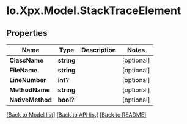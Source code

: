 # Io.Xpx.Model.StackTraceElement
## Properties

Name | Type | Description | Notes
------------ | ------------- | ------------- | -------------
**ClassName** | **string** |  | [optional] 
**FileName** | **string** |  | [optional] 
**LineNumber** | **int?** |  | [optional] 
**MethodName** | **string** |  | [optional] 
**NativeMethod** | **bool?** |  | [optional] 

[[Back to Model list]](../README.md#documentation-for-models) [[Back to API list]](../README.md#documentation-for-api-endpoints) [[Back to README]](../README.md)


